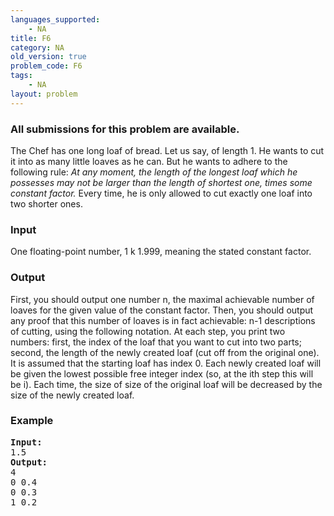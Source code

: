 ```yaml
---
languages_supported:
    - NA
title: F6
category: NA
old_version: true
problem_code: F6
tags:
    - NA
layout: problem
---
```

###  All submissions for this problem are available. 

The Chef has one long loaf of bread. Let us say, of length 1. He wants to cut it into as many little loaves as he can. But he wants to adhere to the following rule: _At any moment, the length of the longest loaf which he possesses may not be larger than the length of shortest one, times some constant factor._ Every time, he is only allowed to cut exactly one loaf into two shorter ones.

### Input

One floating-point number, 1 k 1.999, meaning the stated constant factor.

### Output

First, you should output one number n, the maximal achievable number of loaves for the given value of the constant factor. Then, you should output any proof that this number of loaves is in fact achievable: n-1 descriptions of cutting, using the following notation. At each step, you print two numbers: first, the index of the loaf that you want to cut into two parts; second, the length of the newly created loaf (cut off from the original one). It is assumed that the starting loaf has index 0. Each newly created loaf will be given the lowest possible free integer index (so, at the ith step this will be i). Each time, the size of size of the original loaf will be decreased by the size of the newly created loaf.

### Example

<pre>
<strong>Input:</strong>
1.5
<strong>Output:</strong>
4
0 0.4
0 0.3
1 0.2

</pre>